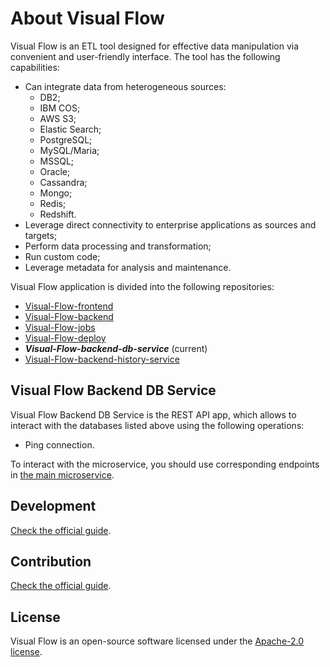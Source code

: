 # About Visual Flow

Visual Flow is an ETL tool designed for effective data manipulation via convenient and user-friendly interface. The tool has the following capabilities:

- Can integrate data from heterogeneous sources:
    - DB2;
    - IBM COS;
    - AWS S3;
    - Elastic Search;
    - PostgreSQL;
    - MySQL/Maria;
    - MSSQL;
    - Oracle;
    - Cassandra;
    - Mongo;
    - Redis;
    - Redshift.
- Leverage direct connectivity to enterprise applications as sources and targets;
- Perform data processing and transformation;
- Run custom code;
- Leverage metadata for analysis and maintenance.

Visual Flow application is divided into the following repositories:

- [Visual-Flow-frontend](https://github.com/ibagroup-eu/Visual-Flow-frontend)
- [Visual-Flow-backend](https://github.com/ibagroup-eu/Visual-Flow-backend)
- [Visual-Flow-jobs](https://github.com/ibagroup-eu/Visual-Flow-jobs)
- [Visual-Flow-deploy](https://github.com/ibagroup-eu/Visual-Flow-deploy)
- _**Visual-Flow-backend-db-service**_ (current)
- [Visual-Flow-backend-history-service](https://github.com/ibagroup-eu/Visual-Flow-backend-history-service)

## Visual Flow Backend DB Service

Visual Flow Backend DB Service is the REST API app, which allows to interact with the databases listed 
above using the following operations:
- Ping connection.

To interact with the microservice, you should use corresponding endpoints in 
[the main microservice](https://github.com/ibagroup-eu/Visual-Flow-backend).

## Development

[Check the official guide](./DEVELOPMENT.md).

## Contribution

[Check the official guide](https://github.com/ibagroup-eu/Visual-Flow/blob/main/CONTRIBUTING.md).

## License

Visual Flow is an open-source software licensed under the [Apache-2.0 license](./LICENSE).
